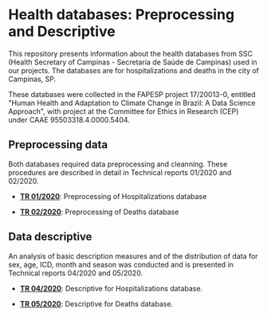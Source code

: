 # Health databases: Preprocessing and Descriptive

This repository presents information about the health databases from SSC (Health Secretary of Campinas - Secretaria de Saúde de Campinas) used in our projects. The databases are for hospitalizations and deaths in the city of Campinas, SP. 

These databases were collected in the FAPESP project 17/20013-0, entitled "Human Health and Adaptation to Climate Change in Brazil: A Data Science Approach", with project at the Committee for Ethics in Research (CEP) under CAAE 95503318.4.0000.5404.

## Preprocessing data

Both databases required data preprocessing and cleanning. These procedures are described in detail in Technical reports 01/2020 and 02/2020.

- [**TR 01/2020**](https://github.com/climate-and-health-datasci-Unicamp/data-health/blob/main/notebooks/TR_01_2020_Preprocessing_SSC_hospitalizations_database.ipynb): Preprocessing of Hospitalizations database

- [**TR 02/2020**](https://github.com/climate-and-health-datasci-Unicamp/data-health/blob/main/notebooks/TR_02_2020_Preprocessing_SSC_deaths_database.ipynb): Preprocessing of Deaths database

## Data descriptive

An analysis of basic description measures and of the distribution of data for sex, age, ICD, month and season was conducted and is presented in Technical reports 04/2020 and 05/2020.

- [**TR 04/2020**](https://github.com/climate-and-health-datasci-Unicamp/data-health/blob/main/notebooks/TR_04_2020_Descriptive_of_circulatory_hospitalizations.ipynb): Descriptive for Hospitalizations database.

- [**TR 05/2020**](https://github.com/climate-and-health-datasci-Unicamp/data-health/blob/main/notebooks/TR_05_2020_Descriptive_of_circulatory_deaths.ipynb): Descriptive for Deaths database.

